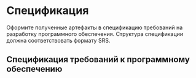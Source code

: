 # Спецификация

Оформите полученные артефакты в спецификацию требований на разработку программного обеспечения. Структура спецификации должна соответствовать формату SRS.

## Спецификация требований к программному обеспечению


